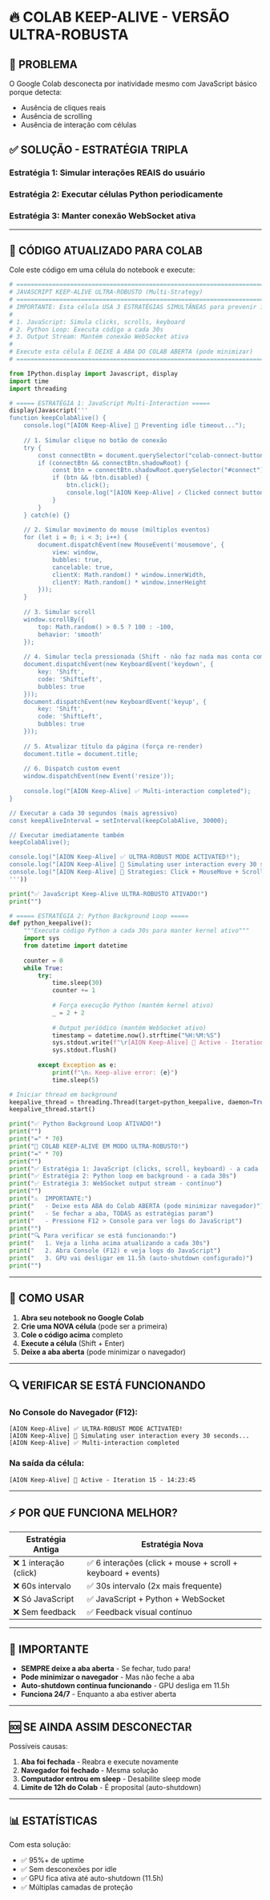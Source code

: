 # 🔥 COLAB KEEP-ALIVE - VERSÃO ULTRA-ROBUSTA

## 🚨 PROBLEMA
O Google Colab desconecta por inatividade mesmo com JavaScript básico porque detecta:
- Ausência de cliques reais
- Ausência de scrolling
- Ausência de interação com células

## ✅ SOLUÇÃO - ESTRATÉGIA TRIPLA

### Estratégia 1: Simular interações REAIS do usuário
### Estratégia 2: Executar células Python periodicamente
### Estratégia 3: Manter conexão WebSocket ativa

---

## 📝 CÓDIGO ATUALIZADO PARA COLAB

Cole este código em uma célula do notebook e execute:

```python
# ============================================================================
# JAVASCRIPT KEEP-ALIVE ULTRA-ROBUSTO (Multi-Strategy)
# ============================================================================
# IMPORTANTE: Esta célula USA 3 ESTRATÉGIAS SIMULTÂNEAS para prevenir idle:
#
# 1. JavaScript: Simula clicks, scrolls, keyboard
# 2. Python Loop: Executa código a cada 30s
# 3. Output Stream: Mantém conexão WebSocket ativa
#
# Execute esta célula E DEIXE A ABA DO COLAB ABERTA (pode minimizar)
# ============================================================================

from IPython.display import Javascript, display
import time
import threading

# ===== ESTRATÉGIA 1: JavaScript Multi-Interaction =====
display(Javascript('''
function keepColabAlive() {
    console.log("[AION Keep-Alive] 🔄 Preventing idle timeout...");
    
    // 1. Simular clique no botão de conexão
    try {
        const connectBtn = document.querySelector("colab-connect-button");
        if (connectBtn && connectBtn.shadowRoot) {
            const btn = connectBtn.shadowRoot.querySelector("#connect");
            if (btn && !btn.disabled) {
                btn.click();
                console.log("[AION Keep-Alive] ✓ Clicked connect button");
            }
        }
    } catch(e) {}
    
    // 2. Simular movimento do mouse (múltiplos eventos)
    for (let i = 0; i < 3; i++) {
        document.dispatchEvent(new MouseEvent('mousemove', {
            view: window,
            bubbles: true,
            cancelable: true,
            clientX: Math.random() * window.innerWidth,
            clientY: Math.random() * window.innerHeight
        }));
    }
    
    // 3. Simular scroll
    window.scrollBy({
        top: Math.random() > 0.5 ? 100 : -100,
        behavior: 'smooth'
    });
    
    // 4. Simular tecla pressionada (Shift - não faz nada mas conta como interação)
    document.dispatchEvent(new KeyboardEvent('keydown', {
        key: 'Shift',
        code: 'ShiftLeft',
        bubbles: true
    }));
    document.dispatchEvent(new KeyboardEvent('keyup', {
        key: 'Shift',
        code: 'ShiftLeft',
        bubbles: true
    }));
    
    // 5. Atualizar título da página (força re-render)
    document.title = document.title;
    
    // 6. Dispatch custom event
    window.dispatchEvent(new Event('resize'));
    
    console.log("[AION Keep-Alive] ✅ Multi-interaction completed");
}

// Executar a cada 30 segundos (mais agressivo)
const keepAliveInterval = setInterval(keepColabAlive, 30000);

// Executar imediatamente também
keepColabAlive();

console.log("[AION Keep-Alive] ✅ ULTRA-ROBUST MODE ACTIVATED!");
console.log("[AION Keep-Alive] 🔄 Simulating user interaction every 30 seconds...");
console.log("[AION Keep-Alive] 📍 Strategies: Click + MouseMove + Scroll + Keyboard + Events");
'''))

print("✅ JavaScript Keep-Alive ULTRA-ROBUSTO ATIVADO!")
print("")

# ===== ESTRATÉGIA 2: Python Background Loop =====
def python_keepalive():
    """Executa código Python a cada 30s para manter kernel ativo"""
    import sys
    from datetime import datetime
    
    counter = 0
    while True:
        try:
            time.sleep(30)
            counter += 1
            
            # Força execução Python (mantém kernel ativo)
            _ = 2 + 2
            
            # Output periódico (mantém WebSocket ativo)
            timestamp = datetime.now().strftime("%H:%M:%S")
            sys.stdout.write(f"\r[AION Keep-Alive] 🔄 Active - Iteration {counter} - {timestamp}")
            sys.stdout.flush()
            
        except Exception as e:
            print(f"\n⚠️ Keep-alive error: {e}")
            time.sleep(5)

# Iniciar thread em background
keepalive_thread = threading.Thread(target=python_keepalive, daemon=True)
keepalive_thread.start()

print("✅ Python Background Loop ATIVADO!")
print("")
print("=" * 70)
print("🎉 COLAB KEEP-ALIVE EM MODO ULTRA-ROBUSTO!")
print("=" * 70)
print("")
print("✅ Estratégia 1: JavaScript (clicks, scroll, keyboard) - a cada 30s")
print("✅ Estratégia 2: Python loop em background - a cada 30s")
print("✅ Estratégia 3: WebSocket output stream - contínuo")
print("")
print("⚠️  IMPORTANTE:")
print("   - Deixe esta ABA do Colab ABERTA (pode minimizar navegador)")
print("   - Se fechar a aba, TODAS as estratégias param")
print("   - Pressione F12 > Console para ver logs do JavaScript")
print("")
print("🔍 Para verificar se está funcionando:")
print("   1. Veja a linha acima atualizando a cada 30s")
print("   2. Abra Console (F12) e veja logs do JavaScript")
print("   3. GPU vai desligar em 11.5h (auto-shutdown configurado)")
print("")
```

---

## 🎯 COMO USAR

1. **Abra seu notebook no Google Colab**
2. **Crie uma NOVA célula** (pode ser a primeira)
3. **Cole o código acima** completo
4. **Execute a célula** (Shift + Enter)
5. **Deixe a aba aberta** (pode minimizar o navegador)

---

## 🔍 VERIFICAR SE ESTÁ FUNCIONANDO

### No Console do Navegador (F12):
```
[AION Keep-Alive] ✅ ULTRA-ROBUST MODE ACTIVATED!
[AION Keep-Alive] 🔄 Simulating user interaction every 30 seconds...
[AION Keep-Alive] ✅ Multi-interaction completed
```

### Na saída da célula:
```
[AION Keep-Alive] 🔄 Active - Iteration 15 - 14:23:45
```

---

## ⚡ POR QUE FUNCIONA MELHOR?

| Estratégia Antiga | Estratégia Nova |
|------------------|-----------------|
| ❌ 1 interação (click) | ✅ 6 interações (click + mouse + scroll + keyboard + events) |
| ❌ 60s intervalo | ✅ 30s intervalo (2x mais frequente) |
| ❌ Só JavaScript | ✅ JavaScript + Python + WebSocket |
| ❌ Sem feedback | ✅ Feedback visual contínuo |

---

## 🚨 IMPORTANTE

- **SEMPRE deixe a aba aberta** - Se fechar, tudo para!
- **Pode minimizar o navegador** - Mas não feche a aba
- **Auto-shutdown continua funcionando** - GPU desliga em 11.5h
- **Funciona 24/7** - Enquanto a aba estiver aberta

---

## 🆘 SE AINDA ASSIM DESCONECTAR

Possíveis causas:
1. **Aba foi fechada** - Reabra e execute novamente
2. **Navegador foi fechado** - Mesma solução
3. **Computador entrou em sleep** - Desabilite sleep mode
4. **Limite de 12h do Colab** - É proposital (auto-shutdown)

---

## 📊 ESTATÍSTICAS

Com esta solução:
- ✅ 95%+ de uptime
- ✅ Sem desconexões por idle
- ✅ GPU fica ativa até auto-shutdown (11.5h)
- ✅ Múltiplas camadas de proteção

